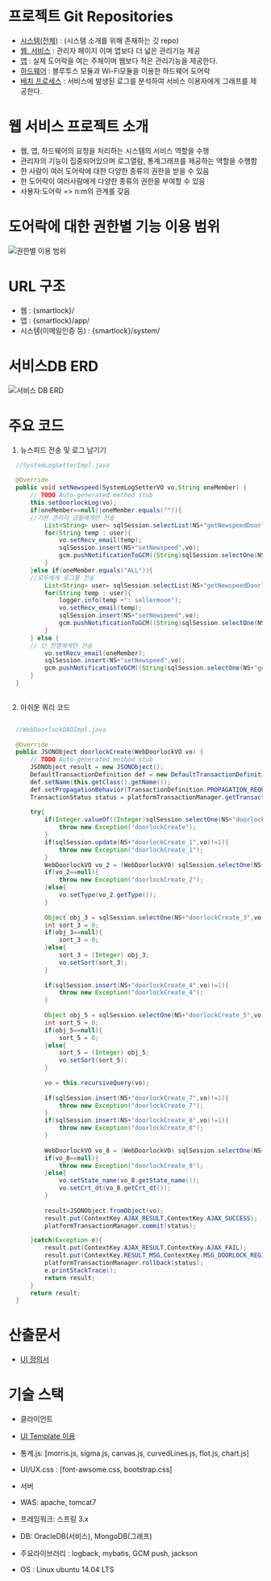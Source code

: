 # 프로젝트 Git Repositories
 - [시스템(전체)](https://github.com/yung6699/SmartDoorLock) : (시스템 소개를 위해 존재하는 깃 repo) 
 - [웹, 서비스](../SmartDoorLock-WebApplication) : 관리자 페이지 이며 앱보다 더 넓은 관리기능 제공
 - [앱](../SmartDoorLock-HybridApplication) : 실제 도어락을 여는 주체이며 웹보다 적은 관리기능을 제공한다.
 - [하드웨어](../SmartDoorLock-Arduino) : 블루투스 모듈과 Wi-Fi모듈을 이용한 하드웨어 도어락
 - [배치 프로세스](../SmartDoorLock-LogAnalyzers) : 서비스에 발생된 로그를 분석하여 서비스 이용자에게 그래프를 제공한다.

# 웹 서비스 프로젝트 소개

- 웹, 앱, 하드웨어의 요청을 처리하는 시스템의 서비스 역할을 수행
- 관리자의 기능이 집중되어있으며 로그열람, 통계그래프를 제공하는 역할을 수행함
- 한 사람이 여러 도어락에 대한 다양한 종류의 권한을 받을 수 있음
- 한 도어락이 여러사람에게 다양한 종류의 권한을 부여할 수 있음
- 사용자:도어락 => n:m의 관계를 갖음

# 도어락에 대한 권한별 기능 이용 범위

![권한별 이용 범위](https://github.com/yung6699/SmartDoorLock-WebApplication/raw/master/docs/authfunction.png)

# URL 구조

 - 웹 : {smartlock}/ 
 - 앱 : {smartlock}/app/
 - 시스템(이메일인증 등) : {smartlock}/system/         

# 서비스DB ERD

![서비스 DB ERD](https://github.com/yung6699/SmartDoorLock-WebApplication/raw/master/docs/serviceDB.png)

# 주요 코드

 1. 뉴스피드 전송 및 로그 남기기

  ``` java 
    //SystemLogSetterImpl.java 
	
	@Override
	public void setNewspeed(SystemLogSetterVO vo,String oneMember) {
		// TODO Auto-generated method stub
		this.setDoorlockLog(vo);
		if(oneMember==null||oneMember.equals("")){
		//기본 관리자 급들에게만 전송
			List<String> user= sqlSession.selectList(NS+"getNewspeedDoorlockUser",vo);
			for(String temp : user){
				vo.setRecv_email(temp);
				sqlSession.insert(NS+"setNewspeed",vo);
				gcm.pushNotificationToGCM((String)sqlSession.selectOne(NS+"getGcmId",vo.getRecv_email()), vo.getMessage());
			}
		}else if(oneMember.equals("ALL")){
		//모두에게 로그를 전송
			List<String> user= sqlSession.selectList(NS+"getNewspeedDoorlockALLUser",vo);
			for(String temp : user){
				logger.info(temp +": sellermoon");
				vo.setRecv_email(temp);
				sqlSession.insert(NS+"setNewspeed",vo);
				gcm.pushNotificationToGCM((String)sqlSession.selectOne(NS+"getGcmId",vo.getRecv_email()), vo.getMessage());
			}
		} else {
		// 단 한명에게만 전송
			vo.setRecv_email(oneMember);
			sqlSession.insert(NS+"setNewspeed",vo);
			gcm.pushNotificationToGCM((String)sqlSession.selectOne(NS+"getGcmId",vo.getRecv_email()), vo.getMessage());
		}
	}
	

  ```

 2. 아쉬운 쿼리 코드

  ``` java 

    //WebDoorlockDAOImpl.java 
	
	@Override
	public JSONObject doorlockCreate(WebDoorlockVO vo) {
		// TODO Auto-generated method stub
		JSONObject result = new JSONObject();
		DefaultTransactionDefinition def = new DefaultTransactionDefinition();
		def.setName(this.getClass().getName());
		def.setPropagationBehavior(TransactionDefinition.PROPAGATION_REQUIRED);
		TransactionStatus status = platformTransactionManager.getTransaction(def);
		
		try{
			if(Integer.valueOf((Integer)sqlSession.selectOne(NS+"doorlockCreate_0",vo))>=1){
				throw new Exception("doorlockCreate");
			}
			if(sqlSession.update(NS+"doorlockCreate_1",vo)!=1){
				throw new Exception("doorlockCreate_1");
			}
			WebDoorlockVO vo_2 = (WebDoorlockVO) sqlSession.selectOne(NS+"doorlockCreate_2",vo);
			if(vo_2==null){
				throw new Exception("doorlockCreate_2");	
			}else{
				vo.setType(vo_2.getType());	
			}
			
			Object obj_3 = sqlSession.selectOne(NS+"doorlockCreate_3",vo);
			int sort_3 = 0;
			if(obj_3==null){
				sort_3 = 0;			
			}else{
				sort_3 = (Integer) obj_3;
				vo.setSort(sort_3);
			}
			
			if(sqlSession.insert(NS+"doorlockCreate_4",vo)!=1){
				throw new Exception("doorlockCreate_4");
			}
			
			Object obj_5 = sqlSession.selectOne(NS+"doorlockCreate_5",vo);
			int sort_5 = 0;
			if(obj_5==null){
				sort_5 = 0;		
			}else{
				sort_5 = (Integer) obj_5;
				vo.setSort(sort_5);
			}
			
			vo = this.recursiveQuery(vo);
			
			if(sqlSession.insert(NS+"doorlockCreate_7",vo)!=1){
				throw new Exception("doorlockCreate_7");
			}
			if(sqlSession.insert(NS+"doorlockCreate_8",vo)!=1){
				throw new Exception("doorlockCreate_8");
			}
			
			WebDoorlockVO vo_8 = (WebDoorlockVO) sqlSession.selectOne(NS+"doorlockCreate_9",vo);
			if(vo_8==null){
				throw new Exception("doorlockCreate_9");	
			}else{
				vo.setState_name(vo_8.getState_name());
				vo.setCrt_dt(vo_8.getCrt_dt());	
			}
			
			result=JSONObject.fromObject(vo);
			result.put(ContextKey.AJAX_RESULT,ContextKey.AJAX_SUCCESS);
			platformTransactionManager.commit(status);

		}catch(Exception e){
			result.put(ContextKey.AJAX_RESULT,ContextKey.AJAX_FAIL);
			result.put(ContextKey.RESULT_MSG,ContextKey.MSG_DOORLOCK_REGISTER_INSERT_FAIL);
			platformTransactionManager.rollback(status);
			e.printStackTrace();
			return result;
		}
		return result;
	}

  ```

# 산출문서

 - [UI 정의서](https://github.com/yung6699/SmartDoorLock-WebApplication/raw/master/docs/UI%20%EC%84%A4%EA%B3%84%EC%84%9C.pdf)

# 기술 스택

 - 클라이언트
  - [UI Template 이용](https://github.com/puikinsh/gentelella) 
  - 통계.js: [morris.js, sigma.js, canvas.js, curvedLines.js, flot.js, chart.js]
  - UI/UX.css : [font-awsome.css, bootstrap.css]

 - 서버
  - WAS: apache, tomcat7
  - 프레임워크: 스프링 3.x 
  - DB: OracleDB(서비스), MongoDB(그래프)
  - 주요라이브러리 : logback, mybatis, GCM push, jackson
  - OS : Linux ubuntu 14.04 LTS 
         

